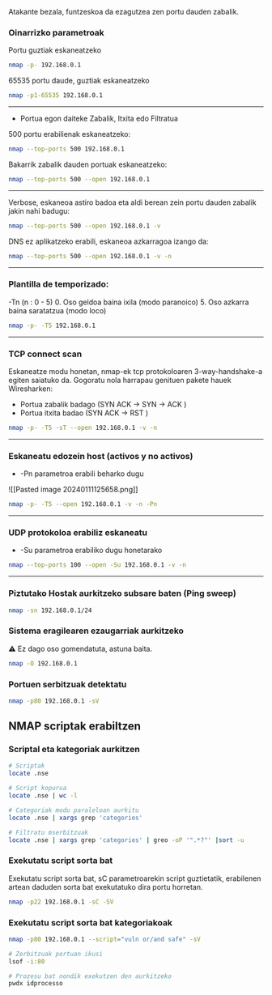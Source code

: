 
Atakante bezala, funtzeskoa da ezagutzea zen portu dauden zabalik.

### Oinarrizko parametroak
Portu guztiak eskaneatzeko

```bash
nmap -p- 192.168.0.1 
```

65535 portu daude, guztiak eskaneatzeko

```bash
nmap -p1-65535 192.168.0.1 
```
---

- Portua egon daiteke Zabalik, Itxita edo Filtratua

500 portu erabilienak eskaneatzeko:

```bash
nmap --top-ports 500 192.168.0.1 
```

Bakarrik zabalik dauden portuak eskaneatzeko:

```bash
nmap --top-ports 500 --open 192.168.0.1 
```

---
Verbose, eskaneoa astiro badoa eta aldi berean zein portu dauden zabalik jakin nahi badugu:

```bash
nmap --top-ports 500 --open 192.168.0.1 -v
```

DNS ez aplikatzeko erabili, eskaneoa azkarragoa izango da:
```bash
nmap --top-ports 500 --open 192.168.0.1 -v -n
```

---
### Plantilla de temporizado:

-Tn  (n : 0 - 5) 
0. Oso geldoa baina ixila (modo paranoico)
5. Oso azkarra baina saratatzua (modo loco)

```bash
nmap -p- -T5 192.168.0.1 
```

---
### TCP connect scan

Eskaneatze modu honetan, nmap-ek tcp protokoloaren 3-way-handshake-a egiten saiatuko da. Gogoratu nola harrapau genituen pakete hauek Wiresharken:
- Portua zabalik badago (SYN ACK -> SYN -> ACK )
- Portua itxita badao (SYN ACK -> RST )
  
```bash
nmap -p- -T5 -sT --open 192.168.0.1 -v -n
```

---
### Eskaneatu edozein host (activos y no activos)

- -Pn parametroa erabili beharko dugu

![[Pasted image 20240111125658.png]]

```bash
nmap -p- -T5 --open 192.168.0.1 -v -n -Pn
```

---
### UDP protokoloa erabiliz eskaneatu

- -Su  parametroa erabiliko dugu honetarako

```bash
nmap --top-ports 100 --open -Su 192.168.0.1 -v -n
```

---
### Piztutako Hostak aurkitzeko subsare baten (Ping sweep)

```bash
nmap -sn 192.168.0.1/24
 ```

### Sistema eragilearen ezaugarriak aurkitzeko

⚠️ Ez dago oso gomendatuta, astuna baita.

```bash
nmap -O 192.168.0.1
```

### Portuen serbitzuak detektatu

```bash
nmap -p80 192.168.0.1 -sV
```

## NMAP scriptak erabiltzen

### Scriptal eta kategoriak aurkitzen
```bash
# Scriptak
locate .nse

# Script kopurua
locate .nse | wc -l

# Categoriak modu paraleloan aurkitu
locate .nse | xargs grep 'categories'

# Filtratu mserbitzuak
locate .nse | xargs grep 'categories' | greo -oP '".*?"' |sort -u 

```

### Exekutatu script sorta bat
Exekutatu script sorta bat, sC parametroarekin script guztietatik, erabilenen artean daduden sorta bat exekutatuko dira portu horretan.

```bash
nmap -p22 192.168.0.1 -sC -SV
```


### Exekutatu script sorta bat kategoriakoak

```bash
nmap -p80 192.168.0.1 --script="vuln or/and safe" -sV 
```
 

```bash
# Zerbitzuak portuan ikusi
lsof -i:80

# Prozesu bat nondik exekutzen den aurkitzeko
pwdx idprocesso 
```
